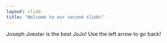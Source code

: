 ```yaml
---
layout: slide
title: "Welcome to our second slide!"
---
```

Joseph Joestar is the best JoJo!
Use the left arrow to go back!

